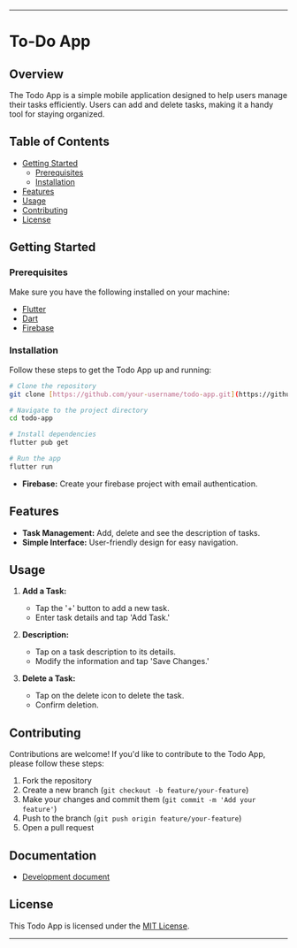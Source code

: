 
---

# To-Do App

## Overview

The Todo App is a simple mobile application designed to help users manage their tasks efficiently. Users can add and delete tasks, making it a handy tool for staying organized.

## Table of Contents

- [Getting Started](#getting-started)
  - [Prerequisites](#prerequisites)
  - [Installation](#installation)
- [Features](#features)
- [Usage](#usage)
- [Contributing](#contributing)
- [License](#license)

## Getting Started

### Prerequisites

Make sure you have the following installed on your machine:

- [Flutter](https://flutter.dev/docs/get-started/install)
- [Dart](https://dart.dev/get-dart)
- [Firebase](https://console.firebase.google.com/)

### Installation

Follow these steps to get the Todo App up and running:

```bash
# Clone the repository
git clone [https://github.com/your-username/todo-app.git](https://github.com/sakthi2943/To-Do-App.git)

# Navigate to the project directory
cd todo-app

# Install dependencies
flutter pub get

# Run the app
flutter run
```

- **Firebase:** Create your firebase project with email authentication.
 
## Features

- **Task Management:** Add, delete and see the description of tasks.
- **Simple Interface:** User-friendly design for easy navigation.

## Usage

1. **Add a Task:**
   - Tap the '+' button to add a new task.
   - Enter task details and tap 'Add Task.'

2. **Description:**
   - Tap on a task description to its details.
   - Modify the information and tap 'Save Changes.'

3. **Delete a Task:**
   - Tap on the delete icon to delete the task.
   - Confirm deletion.

## Contributing

Contributions are welcome! If you'd like to contribute to the Todo App, please follow these steps:

1. Fork the repository
2. Create a new branch (`git checkout -b feature/your-feature`)
3. Make your changes and commit them (`git commit -m 'Add your feature'`)
4. Push to the branch (`git push origin feature/your-feature`)
5. Open a pull request

## Documentation

- [Development document]([https://flutter.dev/docs/get-started/install](https://docs.google.com/document/d/1yCjENf-iXW6G7ELXkVRqPld9SDjzQnDfVMWPt5Wjfj8/edit?usp=sharing)https://docs.google.com/document/d/1yCjENf-iXW6G7ELXkVRqPld9SDjzQnDfVMWPt5Wjfj8/edit?usp=sharing)

## License

This Todo App is licensed under the [MIT License](LICENSE).

---
